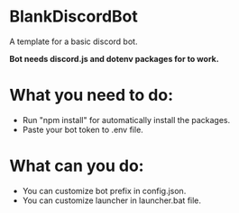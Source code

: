 # BlankDiscordBot
A template for a basic discord bot.


**Bot needs discord.js and dotenv packages for to work.**

# What you need to do:
- Run "npm install" for automatically install the packages.
- Paste your bot token to .env file.

# What can you do:
- You can customize bot prefix in config.json.
- You can customize launcher in launcher.bat file.
